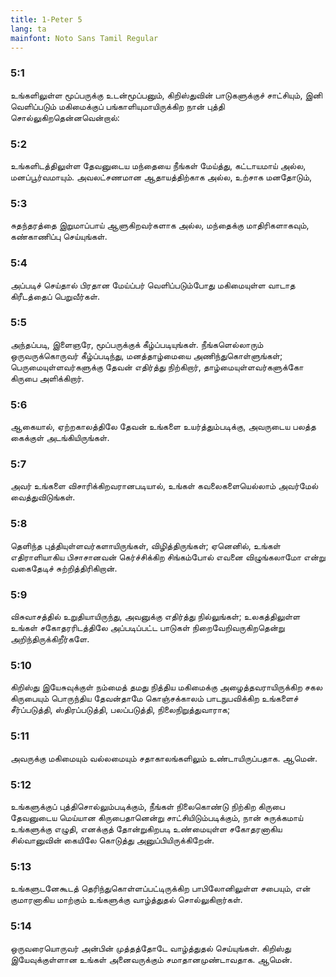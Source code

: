```yaml
---
title: 1-Peter 5
lang: ta
mainfont: Noto Sans Tamil Regular
---
```


###  5:1

உங்களிலுள்ள மூப்பருக்கு உடன்மூப்பனும், கிறிஸ்துவின் பாடுகளுக்குச் சாட்சியும், இனி வெளிப்படும் மகிமைக்குப் பங்காளியுமாயிருக்கிற நான் புத்தி சொல்லுகிறதென்னவென்றால்:

###  5:2

உங்களிடத்திலுள்ள தேவனுடைய மந்தையை நீங்கள் மேய்த்து, கட்டாயமாய் அல்ல, மனப்பூர்வமாயும். அவலட்சணமான ஆதாயத்திற்காக அல்ல, உற்சாக மனதோடும்,

###  5:3

சுதந்தரத்தை இறுமாப்பாய் ஆளுகிறவர்களாக அல்ல, மந்தைக்கு மாதிரிகளாகவும், கண்காணிப்பு செய்யுங்கள்.

###  5:4

அப்படிச் செய்தால் பிரதான மேய்ப்பர் வெளிப்படும்போது மகிமையுள்ள வாடாத கிரீடத்தைப் பெறுவீர்கள்.

###  5:5

அந்தப்படி, இளைஞரே, மூப்பருக்குக் கீழ்ப்படியுங்கள். நீங்களெல்லாரும் ஒருவருக்கொருவர் கீழ்ப்படிந்து, மனத்தாழ்மையை அணிந்துகொள்ளுங்கள்; பெருமையுள்ளவர்களுக்கு தேவன் எதிர்த்து நிற்கிறார், தாழ்மையுள்ளவர்களுக்கோ கிருபை அளிக்கிறார்.

###  5:6

ஆகையால், ஏற்றகாலத்திலே தேவன் உங்களை உயர்த்தும்படிக்கு, அவருடைய பலத்த கைக்குள் அடங்கியிருங்கள்.

###  5:7

அவர் உங்களை விசாரிக்கிறவரானபடியால், உங்கள் கவலைகளையெல்லாம் அவர்மேல் வைத்துவிடுங்கள்.

###  5:8

தெளிந்த புத்தியுள்ளவர்களாயிருங்கள், விழித்திருங்கள்; ஏனெனில், உங்கள் எதிராளியாகிய பிசாசானவன் கெர்ச்சிக்கிற சிங்கம்போல் எவனை விழுங்கலாமோ என்று வகைதேடிச் சுற்றித்திரிகிறான்.

###  5:9

விசுவாசத்தில் உறுதியாயிருந்து, அவனுக்கு எதிர்த்து நில்லுங்கள்; உலகத்திலுள்ள உங்கள் சகோதரரிடத்திலே அப்படிப்பட்ட பாடுகள் நிறைவேறிவருகிறதென்று அறிந்திருக்கிறீர்களே.

###  5:10

கிறிஸ்து இயேசுவுக்குள் நம்மைத் தமது நித்திய மகிமைக்கு அழைத்தவராயிருக்கிற சகல கிருபையும் பொருந்திய தேவன்தாமே கொஞ்சக்காலம் பாடநுபவிக்கிற உங்களைச் சீர்ப்படுத்தி, ஸ்திரப்படுத்தி, பலப்படுத்தி, நிலைநிறுத்துவாராக;

###  5:11

அவருக்கு மகிமையும் வல்லமையும் சதாகாலங்களிலும் உண்டாயிருப்பதாக. ஆமென்.

###  5:12

உங்களுக்குப் புத்திசொல்லும்படிக்கும், நீங்கள் நிலைகொண்டு நிற்கிற கிருபை தேவனுடைய மெய்யான கிருபைதானென்று சாட்சியிடும்படிக்கும், நான் சுருக்கமாய் உங்களுக்கு எழுதி, எனக்குத் தோன்றுகிறபடி உண்மையுள்ள சகோதரனாகிய சில்வானுவின் கையிலே கொடுத்து அனுப்பியிருக்கிறேன்.

###  5:13

உங்களுடனேகூடத் தெரிந்துகொள்ளப்பட்டிருக்கிற பாபிலோனிலுள்ள சபையும், என் குமாரனாகிய மாற்கும் உங்களுக்கு வாழ்த்துதல் சொல்லுகிறார்கள்.

###  5:14

ஒருவரையொருவர் அன்பின் முத்தத்தோடே வாழ்த்துதல் செய்யுங்கள். கிறிஸ்து இயேவுக்குள்ளான உங்கள் அனைவருக்கும் சமாதானமுண்டாவதாக. ஆமென்.

